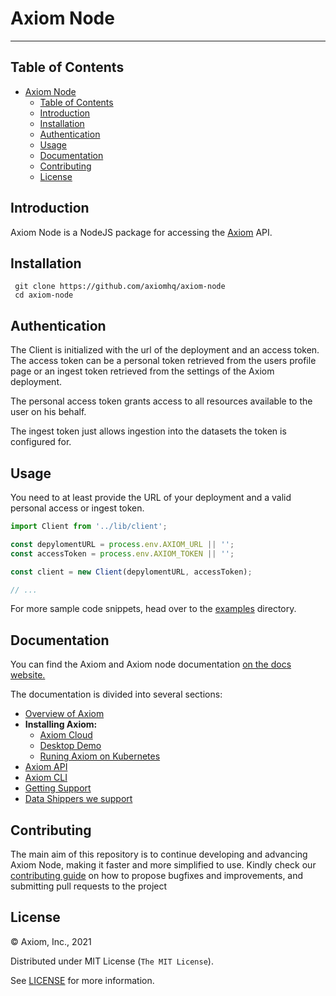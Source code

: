 # Axiom Node

---

## Table of Contents

- [Axiom Node](#axiom-node)
  - [Table of Contents](#table-of-contents)
  - [Introduction](#introduction)
  - [Installation](#installation)
  - [Authentication](#authentication)
  - [Usage](#usage)
  - [Documentation](#documentation)
  - [Contributing](#contributing)
  - [License](#license)

## Introduction

Axiom Node is a NodeJS package for accessing the [Axiom](https://www.axiom.co/)
API.

## Installation 

```
 git clone https://github.com/axiomhq/axiom-node
 cd axiom-node

```

## Authentication

The Client is initialized with the url of the deployment and an access token. The access token can be a personal token retrieved from the users profile page or an ingest token retrieved from the settings of the Axiom deployment.

The personal access token grants access to all resources available to the user on his behalf.

The ingest token just allows ingestion into the datasets the token is configured for.


## Usage

You need to at least provide the URL of your deployment and a valid personal 
access or ingest token.

```ts
import Client from '../lib/client';

const depylomentURL = process.env.AXIOM_URL || '';
const accessToken = process.env.AXIOM_TOKEN || '';

const client = new Client(depylomentURL, accessToken);

// ...
```

For more sample code snippets, head over to the [examples](examples) directory.

## Documentation

You can find the Axiom and Axiom node documentation [on the docs website.](https://docs.axiom.co/)

The documentation is divided into several sections:

- [Overview of Axiom](https://docs.axiom.co/usage/getting-started/)
- **Installing Axiom:**
    - [Axiom Cloud](https://docs.axiom.co/install/cloud/)
    - [Desktop Demo](https://docs.axiom.co/install/demo/)
    - [Runing Axiom on Kubernetes](https://docs.axiom.co/install/kubernetes/)
- [Axiom API](https://docs.axiom.co/reference/api/)
- [Axiom CLI](https://github.com/axiomhq/cli)
- [Getting Support](https://www.axiom.co/support/)
- [Data Shippers we support](https://docs.axiom.co/data-shippers/elastic-beats/)

## Contributing

The main aim of this repository is to continue developing and advancing Axiom Node, making it faster and more simplified to use. Kindly check our [contributing guide](https://github.com/axiomhq/axiom-node/blob/main/Contributing.md) on how to propose bugfixes and improvements, and submitting pull requests to the project

## License

&copy; Axiom, Inc., 2021

Distributed under MIT License (`The MIT License`).

See [LICENSE](LICENSE) for more information.
